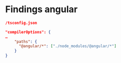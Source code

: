 <!--
SPDX-FileCopyrightText: 2025 DB Systel GmbH

SPDX-License-Identifier: Apache-2.0
-->

# Findings angular

```json
/tsconfig.json

"compilerOptions": {
…
    "paths": {
      "@angular/*": ["./node_modules/@angular/*"]
    }
}
```
